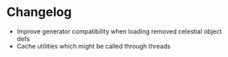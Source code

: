 # Changelog
- Improve generator compatibility when loading removed celestial object defs
- Cache utilities which might be called through threads
